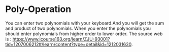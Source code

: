 # Poly-Operation
You can enter two polynomials with your keyboard.And you will get the sum and product of two polynomials.
When you enter the polynomials you should enter polynomials from higher order to lower order.
The source web is : https://www.icourse163.org/learn/ZJU-93001?tid=1207006212#/learn/content?type=detail&id=1212031630.

